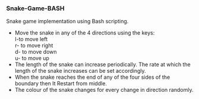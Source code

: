 ### Snake-Game-BASH
Snake game implementation using Bash scripting.
- Move the snake in any of the 4 directions using the keys:<br>
  l-to move left <br> 
  r- to move right <br>
  d- to move down <br>
  u- to move up <br>
 - The length of the snake can increase periodically. The rate at which the length of the
snake increases can be set accordingly.
- When the snake reaches the end of any of the four sides of the boundary then It
 Restart from middle.
- The colour of the snake changes for every change in direction randomly.
